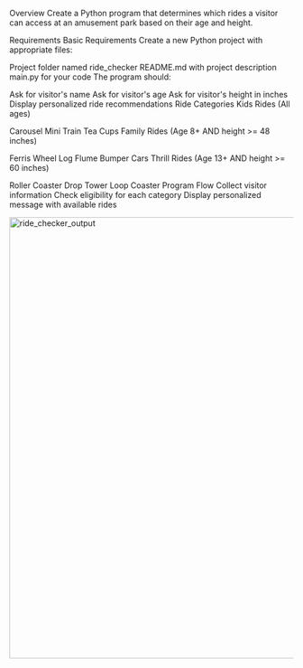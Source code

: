Overview
Create a Python program that determines which rides a visitor can access at an amusement park based on their age and height.

Requirements
Basic Requirements
Create a new Python project with appropriate files:

Project folder named ride_checker
README.md with project description
main.py for your code
The program should:

Ask for visitor's name
Ask for visitor's age
Ask for visitor's height in inches
Display personalized ride recommendations
Ride Categories
Kids Rides (All ages)

Carousel
Mini Train
Tea Cups
Family Rides (Age 8+ AND height >= 48 inches)

Ferris Wheel
Log Flume
Bumper Cars
Thrill Rides (Age 13+ AND height >= 60 inches)

Roller Coaster
Drop Tower
Loop Coaster
Program Flow
Collect visitor information
Check eligibility for each category
Display personalized message with available rides

<img width="781" alt="ride_checker_output" src="https://github.com/user-attachments/assets/d49c0d8e-20f3-4fd9-9eeb-14fdbfd00421" />
